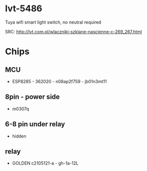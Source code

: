 # lvt-5486

Tuya wifi smart light switch, no neutral required

SRC: http://lvt.com.pl/wlaczniki-szklane-nascienne-c-269_267.html

# Chips

## MCU

 * ESP8285 - 362020 - n08ap2f759 - jb01n3mt11

## 8pin - power side

 * m0307q

## 6-8 pin under relay

 * hidden

## relay

 * GOLDEN c2105121-a - gh-1a-12L
